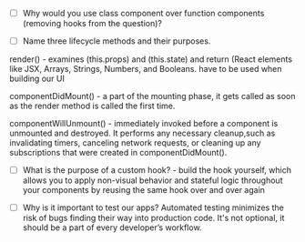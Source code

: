 - [ ] Why would you use class component over function components (removing hooks from the question)?

* [ ] Name three lifecycle methods and their purposes.

render() - examines (this.props) and (this.state) and return (React elements like JSX, Arrays, Strings, Numbers, and Booleans.
have to be used when building our UI

componentDidMount() - a part of the mounting phase, it gets called as soon as the render method is called the first time.

componentWillUnmount() - immediately invoked before a component is unmounted and destroyed. It performs any necessary cleanup,such as invalidating timers, canceling network requests, or cleaning up any subscriptions that were created in componentDidMount().

- [ ] What is the purpose of a custom hook? - build the hook yourself, which allows you to apply non-visual behavior and stateful logic throughout your components by reusing the same hook over and over again

* [ ] Why is it important to test our apps? Automated testing minimizes the risk of bugs finding their way into production code. It's not optional, it should be a part of every developer’s workflow.
